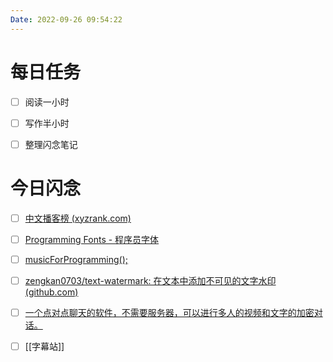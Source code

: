 ```yaml
---
Date: 2022-09-26 09:54:22
---
```


# 每日任务
- [ ] 阅读一小时
- [ ] 写作半小时
- [ ] 整理闪念笔记


# 今日闪念
- [ ] [中文播客榜 (xyzrank.com)](https://xyzrank.com/#/)
- [ ] [Programming Fonts - 程序员字体](https://www.programmingfonts.org/)
- [ ] [musicForProgramming();](https://musicforprogramming.net/latest/)
- [ ] [zengkan0703/text-watermark: 在文本中添加不可见的文字水印 (github.com)](https://github.com/zengkan0703/text-watermark)
- [ ] [一个点对点聊天的软件，不需要服务器，可以进行多人的视频和文字的加密对话。](https://keet.io/)
- [ ] [[字幕站]]





